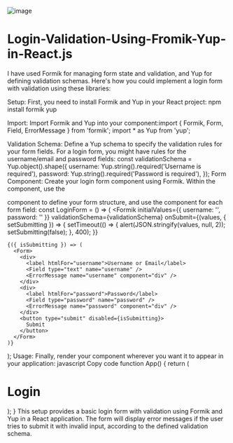 ![image](https://github.com/Sohaib1113/Login-Validation-Using-Fromik-Yup-in-React.js/assets/101351817/c04c080b-4912-409e-8aae-36f1b8f67783)


# Login-Validation-Using-Fromik-Yup-in-React.js
I have used Formik for managing form state and validation, and Yup for defining validation schemas. Here's how you could implement a login form with validation using these libraries:

Setup: First, you need to install Formik and Yup in your React project: npm install formik yup

Import: Import Formik and Yup into your component:import { Formik, Form, Field, ErrorMessage } from 'formik';
import * as Yup from 'yup';

Validation Schema: Define a Yup schema to specify the validation rules for your form fields. For a login form, you might have rules for the username/email and password fields:
const validationSchema = Yup.object().shape({
  username: Yup.string().required('Username is required'),
  password: Yup.string().required('Password is required'),
});
Form Component: Create your login form component using Formik. Within the <Formik> component, use the <Form> component to define your form structure, and use the <Field> component for each form field:
const LoginForm = () => (
  <Formik
    initialValues={{ username: '', password: '' }}
    validationSchema={validationSchema}
    onSubmit={(values, { setSubmitting }) => {
      setTimeout(() => {
        alert(JSON.stringify(values, null, 2));
        setSubmitting(false);
      }, 400);
    }}
  >
    {({ isSubmitting }) => (
      <Form>
        <div>
          <label htmlFor="username">Username or Email</label>
          <Field type="text" name="username" />
          <ErrorMessage name="username" component="div" />
        </div>
        <div>
          <label htmlFor="password">Password</label>
          <Field type="password" name="password" />
          <ErrorMessage name="password" component="div" />
        </div>
        <button type="submit" disabled={isSubmitting}>
          Submit
        </button>
      </Form>
    )}
  </Formik>
);
Usage: Finally, render your <LoginForm> component wherever you want it to appear in your application:
javascript
Copy code
function App() {
  return (
    <div>
      <h1>Login</h1>
      <LoginForm />
    </div>
  );
}
This setup provides a basic login form with validation using Formik and Yup in a React application. The form will display error messages if the user tries to submit it with invalid input, according to the defined validation schema.
